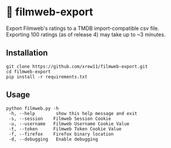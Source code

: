 # :movie_camera: filmweb-export
Export Filmweb's ratings to a TMDB import-compatible csv file.  
Exporting 100 ratings (as of release 4) may take up to ~3 minutes.
  
 ## Installation  
```
git clone https://github.com/xrew11/filmweb-export.git  
cd filmweb-export
pip install -r requirements.txt
```
 ## Usage
 ```
 python filmweb.py -h
  -h, --help        show this help message and exit
  -s, --session    Filmweb Session Cookie
  -u, --username   Filmweb Username Cookie Value
  -t, --token      Filmweb Token Cookie Value
  -f, --firefox    Firefox binary location
  -d, --debugging   Enable debugging
  ```
